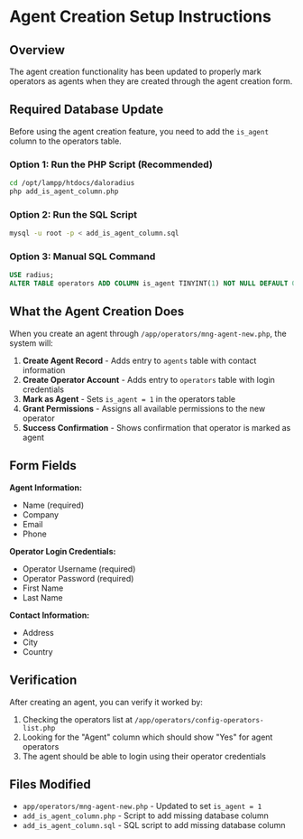 # Agent Creation Setup Instructions

## Overview
The agent creation functionality has been updated to properly mark operators as agents when they are created through the agent creation form.

## Required Database Update

Before using the agent creation feature, you need to add the `is_agent` column to the operators table.

### Option 1: Run the PHP Script (Recommended)
```bash
cd /opt/lampp/htdocs/daloradius
php add_is_agent_column.php
```

### Option 2: Run the SQL Script
```bash
mysql -u root -p < add_is_agent_column.sql
```

### Option 3: Manual SQL Command
```sql
USE radius;
ALTER TABLE operators ADD COLUMN is_agent TINYINT(1) NOT NULL DEFAULT 0 COMMENT '1 if operator is an agent, 0 otherwise';
```

## What the Agent Creation Does

When you create an agent through `/app/operators/mng-agent-new.php`, the system will:

1. **Create Agent Record** - Adds entry to `agents` table with contact information
2. **Create Operator Account** - Adds entry to `operators` table with login credentials
3. **Mark as Agent** - Sets `is_agent = 1` in the operators table
4. **Grant Permissions** - Assigns all available permissions to the new operator
5. **Success Confirmation** - Shows confirmation that operator is marked as agent

## Form Fields

**Agent Information:**
- Name (required)
- Company
- Email
- Phone

**Operator Login Credentials:**
- Operator Username (required)
- Operator Password (required)
- First Name
- Last Name

**Contact Information:**
- Address
- City
- Country

## Verification

After creating an agent, you can verify it worked by:
1. Checking the operators list at `/app/operators/config-operators-list.php`
2. Looking for the "Agent" column which should show "Yes" for agent operators
3. The agent should be able to login using their operator credentials

## Files Modified

- `app/operators/mng-agent-new.php` - Updated to set `is_agent = 1`
- `add_is_agent_column.php` - Script to add missing database column
- `add_is_agent_column.sql` - SQL script to add missing database column